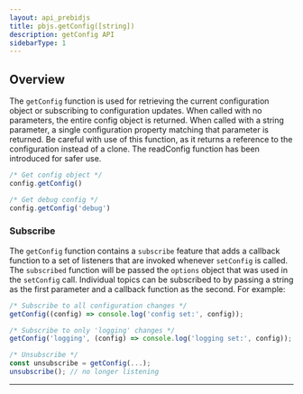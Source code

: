 ```yaml
---
layout: api_prebidjs
title: pbjs.getConfig([string])
description: getConfig API
sidebarType: 1
---
```


## Overview

The `getConfig` function is used for retrieving the current configuration object or subscribing to configuration updates. When called with no parameters, the entire config object is returned. When called with a string parameter, a single configuration property matching that parameter is returned. Be careful with use of this function, as it returns a reference to the configuration instead of a clone. The readConfig function has been introduced for safer use.

```javascript
/* Get config object */
config.getConfig()

/* Get debug config */
config.getConfig('debug')
```

### Subscribe

The `getConfig` function contains a `subscribe` feature that adds a callback function to a set of listeners that are invoked whenever `setConfig` is called. The `subscribed` function will be passed the `options` object that was used in the `setConfig` call. Individual topics can be subscribed to by passing a string as the first parameter and a callback function as the second.  For example:

```javascript
/* Subscribe to all configuration changes */
getConfig((config) => console.log('config set:', config));

/* Subscribe to only 'logging' changes */
getConfig('logging', (config) => console.log('logging set:', config));

/* Unsubscribe */
const unsubscribe = getConfig(...);
unsubscribe(); // no longer listening
```

<hr class="full-rule" />

